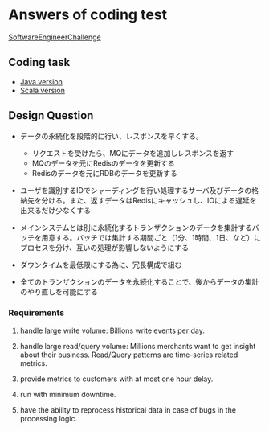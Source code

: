 # Answers of coding test
[SoftwareEngineerChallenge](https://github.com/Pay-Baymax/SoftwareEngineerChallenge)

## Coding task
 * [Java version](src/main/java/) 
 * [Scala version](src/main/scala/) 

## Design Question

 - データの永続化を段階的に行い、レスポンスを早くする。
   - リクエストを受けたら、MQにデータを追加しレスポンスを返す
   - MQのデータを元にRedisのデータを更新する
   - Redisのデータを元にRDBのデータを更新する  

 - ユーザを識別するIDでシャーディングを行い処理するサーバ及びデータの格納先を分ける。また、返すデータはRedisにキャッシュし、IOによる遅延を出来るだけ少なくする
 
 - メインシステムとは別に永続化するトランザクションのデータを集計するバッチを用意する。バッチでは集計する期間ごと（1分、1時間、1日、など）にプロセスを分け、互いの処理が影響しないようにする
 
 - ダウンタイムを最低限にする為に、冗長構成で組む
 
 - 全てのトランザクションのデータを永続化することで、後からデータの集計のやり直しを可能にする

### Requirements
 1. handle large write volume: Billions write events per day.

 1. handle large read/query volume: Millions merchants want to get insight about their business. Read/Query patterns are time-series related metrics.

 1. provide metrics to customers with at most one hour delay.

 1. run with minimum downtime.

 1. have the ability to reprocess historical data in case of bugs in the processing logic.
